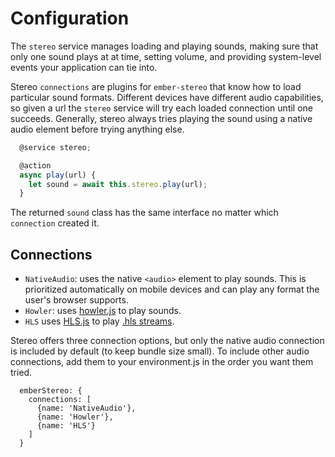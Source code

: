 # Configuration
The `stereo` service manages loading and playing sounds, making sure that only one sound plays at at time, setting volume, and providing system-level events your application can tie into. 

Stereo `connections` are plugins for `ember-stereo` that know how to load particular sound formats. Different devices have different audio capabilities, so given a url the `stereo` service will try each loaded connection until one succeeds. Generally, stereo always tries playing the sound using a native audio element before trying anything else.

```js
  @service stereo;

  @action
  async play(url) {
    let sound = await this.stereo.play(url);
  }
```

The returned `sound` class has the same interface no matter which `connection` created it.

## Connections

  - `NativeAudio`: uses the native `<audio>` element to play sounds. This is prioritized automatically on mobile devices and can play any format the user's browser supports.
  - `Howler`: uses [howler.js](https://github.com/goldfire/howler.js) to play sounds.
  - `HLS` uses [HLS.js](https://github.com/video-dev/hls.js/) to play [.hls streams](https://caniuse.com/http-live-streaming).

Stereo offers three connection options, but only the native audio connection is included by default (to keep bundle size small). To include other audio connections, add them to your environment.js in the order you want them tried.

```
  emberStereo: {
    connections: [
      {name: 'NativeAudio'},
      {name: 'Howler'},
      {name: 'HLS'}
    ]
  }
```

